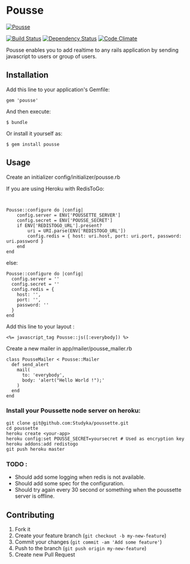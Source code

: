 # Pousse

[![Pousse](http://doc.agorize.com/pousse/poussette.png)](http://github.com/Studyka/pousse)


[![Build Status](https://travis-ci.org/Studyka/pousse.png?branch=master)](https://travis-ci.org/Studyka/pousse)
[![Dependency Status](https://gemnasium.com/Studyka/pousse.png)](https://gemnasium.com/Studyka/pousse)
[![Code Climate](https://codeclimate.com/github/Studyka/pousse.png)](https://codeclimate.com/github/Studyka/pousse)

Pousse enables you to add realtime to any rails application by sending javascript to users or group of users.

## Installation

Add this line to your application's Gemfile:

    gem 'pousse'

And then execute:

    $ bundle

Or install it yourself as:

    $ gem install pousse

## Usage

Create an initializer config/initializer/pousse.rb

If you are using Heroku with RedisToGo:
```


Pousse::configure do |config|
    config.server = ENV['POUSSETTE_SERVER']
    config.secret = ENV['POUSSE_SECRET']
    if ENV['REDISTOGO_URL'].present?
        uri = URI.parse(ENV['REDISTOGO_URL'])
        config.redis = { host: uri.host, port: uri.port, password: uri.password }
    end
end
```
else:
```
Pousse::configure do |config|
  config.server = ''
  config.secret = ''
  config.redis = {
    host: '',
    port: '',
    password: ''
  } 
end
```

Add this line to your layout :

```
<%= javascript_tag Pousse::js([:everybody]) %>
```


Create a new mailer in app/mailer/pousse_mailer.rb
```
class PousseMailer < Pousse::Mailer
  def send_alert
    mail(
      to: 'everybody',
      body: 'alert("Hello World !");'
    )
  end
end
```

### Install your Poussette node server on heroku:

```
git clone git@github.com:Studyka/poussette.git
cd poussette
heroku create <your-app>
heroku config:set POUSSE_SECRET=yoursecret # Used as encryption key
heroku addons:add redistogo
git push heroku master
```

### TODO :

- Should add some logging when redis is not available.
- Should add some spec for the configuration.
- Should try again every 30 second or something when the poussette server is offline.

## Contributing

1. Fork it
2. Create your feature branch (`git checkout -b my-new-feature`)
3. Commit your changes (`git commit -am 'Add some feature'`)
4. Push to the branch (`git push origin my-new-feature`)
5. Create new Pull Request
